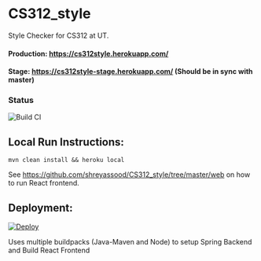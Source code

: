 # CS312_style
Style Checker for CS312 at UT.

#### Production: https://cs312style.herokuapp.com/
#### Stage: https://cs312style-stage.herokuapp.com/ (Should be in sync with master)

### Status
![Build CI](https://github.com/shreyassood/CS312_style/workflows/Build%20CI/badge.svg)


## Local Run Instructions:
`mvn clean install && heroku local`

See https://github.com/shreyassood/CS312_style/tree/master/web on how to run React frontend.

## Deployment:

[![Deploy](https://www.herokucdn.com/deploy/button.svg)](https://heroku.com/deploy?template=https://github.com/shreyassood/CS312_style)

Uses multiple buildpacks (Java-Maven and Node) to setup Spring Backend and Build React Frontend
